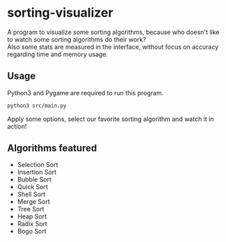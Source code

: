 # sorting-visualizer

A program to visualize some sorting algorithms, because who doesn't like to watch some sorting algorithms do their work?<br>
Also some stats are measured in the interface, without focus on accuracy regarding time and memory usage.

## Usage

Python3 and Pygame are required to run this program.
```sh
python3 src/main.py
```
Apply some options, select our favorite sorting algorithm and watch it in action!

## Algorithms featured

- Selection Sort
- Insertion Sort
- Bubble Sort
- Quick Sort
- Shell Sort
- Merge Sort
- Tree Sort
- Heap Sort
- Radix Sort
- Bogo Sort
